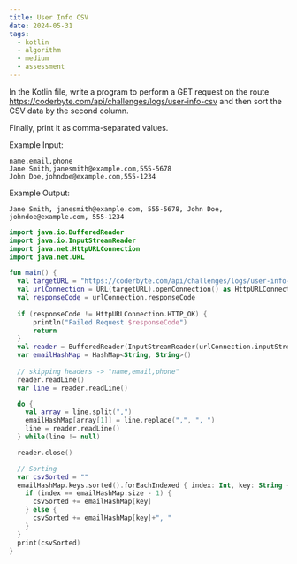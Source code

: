 ```yaml
---
title: User Info CSV
date: 2024-05-31
tags:
  - kotlin
  - algorithm
  - medium
  - assessment
---
```

In the Kotlin file, write a program to perform a GET request on the route https://coderbyte.com/api/challenges/logs/user-info-csv and then sort the CSV data by the second column.

Finally, print it as comma-separated values.

Example Input:
```
name,email,phone
Jane Smith,janesmith@example.com,555-5678
John Doe,johndoe@example.com,555-1234
```


Example Output: 
```
Jane Smith, janesmith@example.com, 555-5678, John Doe, johndoe@example.com, 555-1234
```

```kotlin
import java.io.BufferedReader
import java.io.InputStreamReader
import java.net.HttpURLConnection
import java.net.URL

fun main() {
  val targetURL = "https://coderbyte.com/api/challenges/logs/user-info-csv"
  val urlConnection = URL(targetURL).openConnection() as HttpURLConnection
  val responseCode = urlConnection.responseCode
  
  if (responseCode != HttpURLConnection.HTTP_OK) {
      println("Failed Request $responseCode")
      return
  } 
  val reader = BufferedReader(InputStreamReader(urlConnection.inputStream))
  var emailHashMap = HashMap<String, String>()    
  
  // skipping headers -> "name,email,phone"
  reader.readLine()
  var line = reader.readLine()

  do {
    val array = line.split(",")
    emailHashMap[array[1]] = line.replace(",", ", ")
    line = reader.readLine()
  } while(line != null)

  reader.close()

  // Sorting 
  var csvSorted = ""
  emailHashMap.keys.sorted().forEachIndexed { index: Int, key: String ->
    if (index == emailHashMap.size - 1) {
      csvSorted += emailHashMap[key]
    } else {
      csvSorted += emailHashMap[key]+", "
    }
  }
  print(csvSorted)
}
```